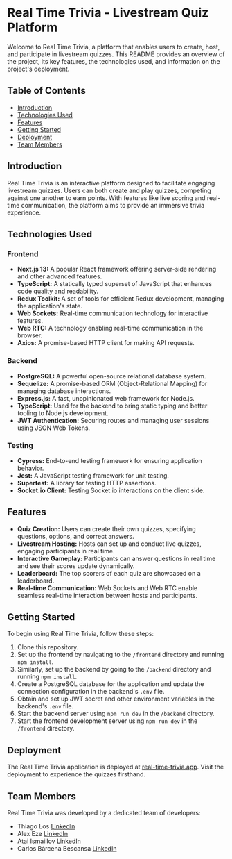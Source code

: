 # Real Time Trivia - Livestream Quiz Platform

Welcome to Real Time Trivia, a platform that enables users to create, host, and participate in livestream quizzes. This README provides an overview of the project, its key features, the technologies used, and information on the project's deployment.

## Table of Contents

- [Introduction](#introduction)
- [Technologies Used](#technologies-used)
- [Features](#features)
- [Getting Started](#getting-started)
- [Deployment](#deployment)
- [Team Members](#team-members)

## Introduction

Real Time Trivia is an interactive platform designed to facilitate engaging livestream quizzes. Users can both create and play quizzes, competing against one another to earn points. With features like live scoring and real-time communication, the platform aims to provide an immersive trivia experience.

## Technologies Used

### Frontend

- **Next.js 13:** A popular React framework offering server-side rendering and other advanced features.
- **TypeScript:** A statically typed superset of JavaScript that enhances code quality and readability.
- **Redux Toolkit:** A set of tools for efficient Redux development, managing the application's state.
- **Web Sockets:** Real-time communication technology for interactive features.
- **Web RTC:** A technology enabling real-time communication in the browser.
- **Axios:** A promise-based HTTP client for making API requests.

### Backend

- **PostgreSQL:** A powerful open-source relational database system.
- **Sequelize:** A promise-based ORM (Object-Relational Mapping) for managing database interactions.
- **Express.js:** A fast, unopinionated web framework for Node.js.
- **TypeScript:** Used for the backend to bring static typing and better tooling to Node.js development.
- **JWT Authentication:** Securing routes and managing user sessions using JSON Web Tokens.

### Testing

- **Cypress:** End-to-end testing framework for ensuring application behavior.
- **Jest:** A JavaScript testing framework for unit testing.
- **Supertest:** A library for testing HTTP assertions.
- **Socket.io Client:** Testing Socket.io interactions on the client side.

## Features

- **Quiz Creation:** Users can create their own quizzes, specifying questions, options, and correct answers.
- **Livestream Hosting:** Hosts can set up and conduct live quizzes, engaging participants in real time.
- **Interactive Gameplay:** Participants can answer questions in real time and see their scores update dynamically.
- **Leaderboard:** The top scorers of each quiz are showcased on a leaderboard.
- **Real-time Communication:** Web Sockets and Web RTC enable seamless real-time interaction between hosts and participants.

## Getting Started

To begin using Real Time Trivia, follow these steps:

1. Clone this repository.
2. Set up the frontend by navigating to the `/frontend` directory and running `npm install`.
3. Similarly, set up the backend by going to the `/backend` directory and running `npm install`.
4. Create a PostgreSQL database for the application and update the connection configuration in the backend's `.env` file.
5. Obtain and set up JWT secret and other environment variables in the backend's `.env` file.
6. Start the backend server using `npm run dev` in the `/backend` directory.
7. Start the frontend development server using `npm run dev` in the `/frontend` directory.

## Deployment

The Real Time Trivia application is deployed at [real-time-trivia.app](https://real-time-trivia.app). Visit the deployment to experience the quizzes firsthand.

## Team Members

Real Time Trivia was developed by a dedicated team of developers:
- Thiago Los [LinkedIn](https://www.linkedin.com/in/thiagolos/)
- Alex Eze [LinkedIn](https://www.linkedin.com/in/alex-eze-822255a7/)
- Atai Ismaiilov [LinkedIn](https://www.linkedin.com/in/atai-ismaiilov-185a0b1a8/)
- Carlos Bárcena Bescansa [LinkedIn](https://www.linkedin.com/in/carlos-b%C3%A1rcena-bescansa-b0768ab3/)
